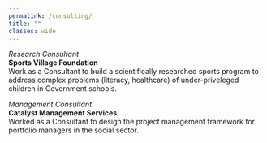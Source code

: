 ```yaml
---
permalink: /consulting/
title: ""
classes: wide 
---
```


*Research Consultant*   
**Sports Village Foundation**  
Work as a Consultant to build a scientifically researched sports program to address complex problems (literacy, healthcare) of under-priveleged children in Government schools. 

*Management Consultant*   
**Catalyst Management Services**    
Worked as a Consultant to design the project management framework for portfolio managers in the social sector. 
